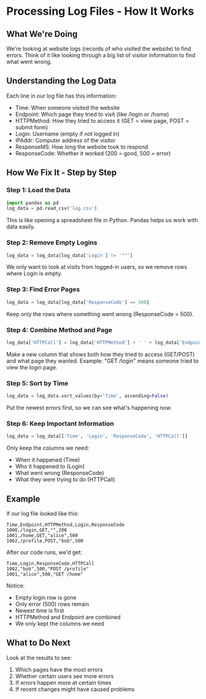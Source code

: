 # Processing Log Files - How It Works

## What We're Doing
We're looking at website logs (records of who visited the website) to find errors. Think of it like looking through a big list of visitor information to find what went wrong.

## Understanding the Log Data
Each line in our log file has this information:
- Time: When someone visited the website
- Endpoint: Which page they tried to visit (like /login or /home)
- HTTPMethod: How they tried to access it (GET = view page, POST = submit form)
- Login: Username (empty if not logged in)
- IPAddr: Computer address of the visitor
- ResponseMS: How long the website took to respond
- ResponseCode: Whether it worked (200 = good, 500 = error)

## How We Fix It - Step by Step

### Step 1: Load the Data
```python
import pandas as pd
log_data = pd.read_csv('log.csv')
```
This is like opening a spreadsheet file in Python. Pandas helps us work with data easily.

### Step 2: Remove Empty Logins
```python
log_data = log_data[log_data['Login'] != '""']
```
We only want to look at visits from logged-in users, so we remove rows where Login is empty.

### Step 3: Find Error Pages
```python
log_data = log_data[log_data['ResponseCode'] == 500]
```
Keep only the rows where something went wrong (ResponseCode = 500).

### Step 4: Combine Method and Page
```python
log_data['HTTPCall'] = log_data['HTTPMethod'] + ' ' + log_data['Endpoint']
```
Make a new column that shows both how they tried to access (GET/POST) and what page they wanted.
Example: "GET /login" means someone tried to view the login page.

### Step 5: Sort by Time
```python
log_data = log_data.sort_values(by='Time', ascending=False)
```
Put the newest errors first, so we can see what's happening now.

### Step 6: Keep Important Information
```python
log_data = log_data[['Time', 'Login', 'ResponseCode', 'HTTPCall']]
```
Only keep the columns we need:
- When it happened (Time)
- Who it happened to (Login)
- What went wrong (ResponseCode)
- What they were trying to do (HTTPCall)

## Example
If our log file looked like this:
```
Time,Endpoint,HTTPMethod,Login,ResponseCode
1000,/login,GET,"",200
1001,/home,GET,"alice",500
1002,/profile,POST,"bob",500
```

After our code runs, we'd get:
```
Time,Login,ResponseCode,HTTPCall
1002,"bob",500,"POST /profile"
1001,"alice",500,"GET /home"
```

Notice:
- Empty login row is gone
- Only error (500) rows remain
- Newest time is first
- HTTPMethod and Endpoint are combined
- We only kept the columns we need

## What to Do Next
Look at the results to see:
1. Which pages have the most errors
2. Whether certain users see more errors
3. If errors happen more at certain times
4. If recent changes might have caused problems